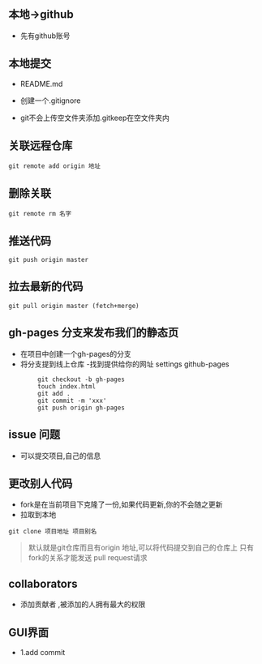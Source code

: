 ## 本地->github
- 先有github账号
## 本地提交
- README.md

- 创建一个.gitignore
- git不会上传空文件夹添加.gitkeep在空文件夹内

## 关联远程仓库
```
git remote add origin 地址
```

## 删除关联
```
git remote rm 名字
```

## 推送代码
```
git push origin master
```
## 拉去最新的代码
```
git pull origin master (fetch+merge)
```

## gh-pages 分支来发布我们的静态页
- 在项目中创建一个gh-pages的分支
- 将分支提到线上仓库
-找到提供给你的网址 settings github-pages
```
        git checkout -b gh-pages
        touch index.html
        git add .
        git commit -m 'xxx'
        git push origin gh-pages

```
## issue 问题
- 可以提交项目,自己的信息

## 更改别人代码
- fork是在当前项目下克隆了一份,如果代码更新,你的不会随之更新
- 拉取到本地
```
git clone 项目地址 项目别名

```
>默认就是git仓库而且有origin 地址,可以将代码提交到自己的仓库上
>只有fork的关系才能发送 pull request请求

## collaborators
- 添加贡献者 ,被添加的人拥有最大的权限

## GUI界面
- 1.add commit

